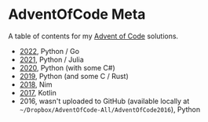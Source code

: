 AdventOfCode Meta
=================

A table of contents for my [Advent of Code](https://adventofcode.com/) solutions.

* [2022](https://github.com/jabbalaci/AdventOfCode2022), Python / Go
* [2021](https://github.com/jabbalaci/AdventOfCode2021), Python / Julia
* [2020](https://github.com/jabbalaci/AdventOfCode2020), Python (with some C#)
* [2019](https://github.com/jabbalaci/AdventOfCode2019), Python (and some C / Rust)
* [2018](https://github.com/jabbalaci/AdventOfCode2018), Nim
* [2017](https://github.com/jabbalaci/aoc2017), Kotlin
* 2016, wasn't uploaded to GitHub (available locally at `~/Dropbox/AdventOfCode-All/AdventOfCode2016`), Python
